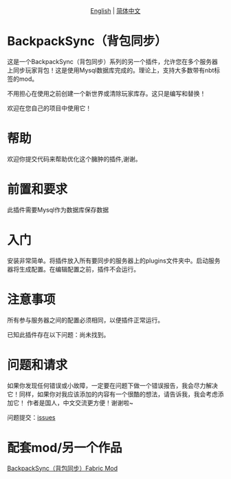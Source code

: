 <p align="center">
    <a href="readme.md">English</a> |
    <a href="readmezh.md">简体中文</a> 
</p>


# BackpackSync（背包同步）

这是一个BackpackSync（背包同步）系列的另一个插件，允许您在多个服务器上同步玩家背包！这是使用Mysql数据库完成的。理论上，支持大多数带有nbt标签的mod。

不用担心在使用之前创建一个新世界或清除玩家库存。这只是编写和替换！

欢迎在您自己的项目中使用它！

# 帮助

欢迎你提交代码来帮助优化这个臃肿的插件,谢谢。

# 前置和要求

此插件需要Mysql作为数据库保存数据

# 入门

安装非常简单。将插件放入所有要同步的服务器上的plugins文件夹中。启动服务器将生成配置。在编辑配置之前，插件不会运行。

# 注意事项

所有参与服务器之间的配置必须相同，以便插件正常运行。

已知此插件存在以下问题：尚未找到。

# 问题和请求

如果你发现任何错误或小故障，一定要在问题下做一个错误报告，我会尽力解决它！同样，如果你对我应该添加的内容有一个很酷的想法，请告诉我，我会考虑添加它！ 作者是国人，中文交流更方便！谢谢啦~

问题提交：<a href="https://github.com/SkyIce0229/BackpackSync/issues">issues</a>

# 配套mod/另一个作品
<a href="https://github.com/SkyIce0229/BackpackSync">BackpackSync（背包同步）Fabric Mod</a> 